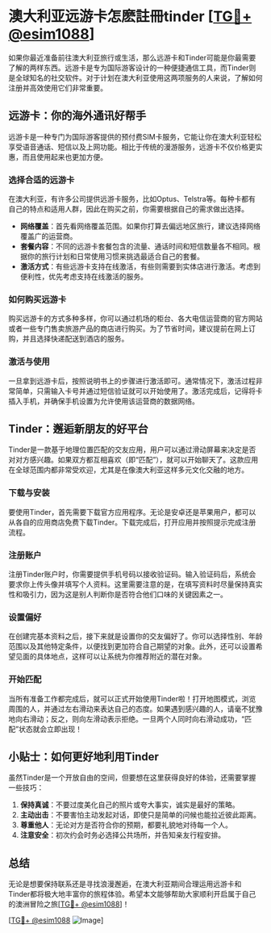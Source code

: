 # 澳大利亚远游卡怎麽註冊tinder [[TG💪+ @esim1088](https://t.me/s/esim1088)]

如果你最近准备前往澳大利亚旅行或生活，那么远游卡和Tinder可能是你最需要了解的两样东西。远游卡是专为国际游客设计的一种便捷通信工具，而Tinder则是全球知名的社交软件。对于计划在澳大利亚使用这两项服务的人来说，了解如何注册并高效使用它们非常重要。

## 远游卡：你的海外通讯好帮手

远游卡是一种专门为国际游客提供的预付费SIM卡服务，它能让你在澳大利亚轻松享受语音通话、短信以及上网功能。相比于传统的漫游服务，远游卡不仅价格更实惠，而且使用起来也更加方便。

### 选择合适的远游卡

在澳大利亚，有许多公司提供远游卡服务，比如Optus、Telstra等。每种卡都有自己的特点和适用人群，因此在购买之前，你需要根据自己的需求做出选择。

- **网络覆盖**：首先看网络覆盖范围。如果你打算去偏远地区旅行，建议选择网络覆盖广的运营商。
- **套餐内容**：不同的远游卡套餐包含的流量、通话时间和短信数量各不相同。根据你的旅行计划和日常使用习惯来挑选最适合自己的套餐。
- **激活方式**：有些远游卡支持在线激活，有些则需要到实体店进行激活。考虑到便利性，优先考虑支持在线激活的服务。

### 如何购买远游卡

购买远游卡的方式多种多样，你可以通过机场的柜台、各大电信运营商的官方网站或者一些专门售卖旅游产品的商店进行购买。为了节省时间，建议提前在网上订购，并且选择快递配送到酒店的服务。

### 激活与使用

一旦拿到远游卡后，按照说明书上的步骤进行激活即可。通常情况下，激活过程非常简单，只需输入卡号并通过短信验证就可以开始使用了。激活完成后，记得将卡插入手机，并确保手机设置为允许使用该运营商的数据网络。

## Tinder：邂逅新朋友的好平台

Tinder是一款基于地理位置匹配的交友应用，用户可以通过滑动屏幕来决定是否对对方感兴趣。如果双方都互相喜欢（即“匹配”），就可以开始聊天了。这款应用在全球范围内都非常受欢迎，尤其是在像澳大利亚这样多元文化交融的地方。

### 下载与安装

要使用Tinder，首先需要下载官方应用程序。无论是安卓还是苹果用户，都可以从各自的应用商店免费下载Tinder。下载完成后，打开应用并按照提示完成注册流程。

### 注册账户

注册Tinder账户时，你需要提供手机号码以接收验证码。输入验证码后，系统会要求你上传头像并填写个人资料。这里需要注意的是，在填写资料时尽量保持真实性和吸引力，因为这是别人判断你是否符合他们口味的关键因素之一。

### 设置偏好

在创建完基本资料之后，接下来就是设置你的交友偏好了。你可以选择性别、年龄范围以及其他特定条件，以便找到更加符合自己期望的对象。此外，还可以设置希望见面的具体地点，这样可以让系统为你推荐附近的潜在对象。

### 开始匹配

当所有准备工作都完成后，就可以正式开始使用Tinder啦！打开地图模式，浏览周围的人，并通过左右滑动来表达自己的态度。如果遇到感兴趣的人，请毫不犹豫地向右滑动；反之，则向左滑动表示拒绝。一旦两个人同时向右滑动成功，“匹配”状态就会立即出现！

## 小贴士：如何更好地利用Tinder

虽然Tinder是一个开放自由的空间，但要想在这里获得良好的体验，还需要掌握一些技巧：

1. **保持真诚**：不要过度美化自己的照片或夸大事实，诚实是最好的策略。
2. **主动出击**：不要害怕主动发起对话，即使只是简单的问候也能拉近彼此距离。
3. **尊重他人**：无论对方是否符合你的预期，都要礼貌地对待每一个人。
4. **注意安全**：初次约会时务必选择公共场所，并告知亲友行程安排。

## 总结

无论是想要保持联系还是寻找浪漫邂逅，在澳大利亚期间合理运用远游卡和Tinder都将极大地丰富你的旅程体验。希望本文能够帮助大家顺利开启属于自己的澳洲冒险之旅[[TG💪+ @esim1088](https://t.me/s/esim1088)]！

[[TG💪+ @esim1088](https://t.me/s/esim1088) ![Image](https://i.postimg.cc/4NQfJmqS/Snipaste-2025-05-13-00-14-12.png)]